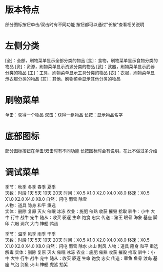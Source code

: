 
# 版本特点

  部分图标按钮单击/双击时有不同功能
  按钮都可以通过"长按"查看相关说明

# 左侧分类
  [全]：全部，刷物菜单显示全部分类的物品
  [食]：食物，刷物菜单显示食物分类的物品
  [资]：资源，刷物菜单显示资源分类的物品
  [武]：武器，刷物菜单显示武器分类的物品
  [工]：工具，刷物菜单显示工具分类的物品
  [衣]：衣服，刷物菜单显示衣服分类的物品
  [其]：其他，刷物菜单显示其他分类的物品

# 刷物菜单
  单击：获得一个物品
  双击：获得一组物品
  长按：显示物品名字

# 底部图标
  部分图标按钮在单击/双击时有不同功能
  长按图标时会有说明，在此不做过多介绍


# 调试菜单
  季节：秋季  冬季  春季  夏季  
  天数：时段  1天  5天  10天  20天
  时间：X0.5  X1.0  X2.0  X4.0  X8.0
  移速：X0.5  X1.0  X2.0  X4.0  X8.0
  自然：闪电  雨雪  除雪  
  人物：道具  隐身  和平  重选  
  实体：删除  复原  灭火  催眠  冰冻
  农业：施肥  催熟  收获  摧毁  拾取
  驯牛：小牛  大牛  行牛  战牛  宠牛
  随从：收买  驱逐  生命  饱食  忠实
  传送：猪王  眼骨  海象  基座  脚印
       六眼  洞穴  大门  神船  鸭蛋

  季节：温季  风季  雨季  干季  
  天数：时段  1天  5天  10天  20天
  时间：X0.5  X1.0  X2.0  X4.0  X8.0
  移速：X0.5  X1.0  X2.0  X4.0  X8.0
  自然：闪电  雨雪  除水  火山  刮风
  人物：道具  隐身  和平  重选  解毒
  实体：删除  复原  灭火  催眠  冰冻
  农业：施肥  催熟  收获  摧毁  拾取
  驯牛：小牛  大牛  行牛  战牛  宠牛
  随从：收买  驱逐  生命  饱食  忠实
  传送：章鱼  鱼骨  渡鸟  基座  气泡
       剑鱼  火山  神船  虎鲨  抽奖